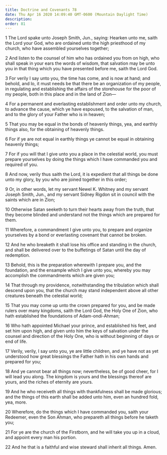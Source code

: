 ```yaml
---
title: Doctrine and Covenants 78
date: Thu Apr 16 2020 14:09:40 GMT-0600 (Mountain Daylight Time)
description: 
order: 81
---
```


<p>
  1 The Lord spake unto Joseph Smith, Jun., saying: Hearken unto me, saith the
  Lord your God, who are ordained unto the high priesthood of my church, who
  have assembled yourselves together;
</p>
<p>
  2 And listen to the counsel of him who has ordained you from on high, who
  shall speak in your ears the words of wisdom, that salvation may be unto you
  in that thing which you have presented before me, saith the Lord God.
</p>
<p>
  3 For verily I say unto you, the time has come, and is now at hand; and
  behold, and lo, it must needs be that there be an organization of my people,
  in regulating and establishing the affairs of the storehouse for the poor of
  my people, both in this place and in the land of Zion&#x2014;
</p>
<p>
  4 For a permanent and everlasting establishment and order unto my church, to
  advance the cause, which ye have espoused, to the salvation of man, and to the
  glory of your Father who is in heaven;
</p>
<p>
  5 That you may be equal in the bonds of heavenly things, yea, and earthly
  things also, for the obtaining of heavenly things.
</p>
<p>
  6 For if ye are not equal in earthly things ye cannot be equal in obtaining
  heavenly things;
</p>
<p>
  7 For if you will that I give unto you a place in the celestial world, you
  must prepare yourselves by doing the things which I have commanded you and
  required of you.
</p>
<p>
  8 And now, verily thus saith the Lord, it is expedient that all things be done
  unto my glory, by you who are joined together in this order;
</p>
<p>
  9 Or, in other words, let my servant Newel&#xA0;K. Whitney and my servant
  Joseph Smith, Jun., and my servant Sidney Rigdon sit in council with the
  saints which are in Zion;
</p>
<p>
  10 Otherwise Satan seeketh to turn their hearts away from the truth, that they
  become blinded and understand not the things which are prepared for them.
</p>
<p>
  11 Wherefore, a commandment I give unto you, to prepare and organize
  yourselves by a bond or everlasting covenant that cannot be broken.
</p>
<p>
  12 And he who breaketh it shall lose his office and standing in the church,
  and shall be delivered over to the buffetings of Satan until the day of
  redemption.
</p>
<p>
  13 Behold, this is the preparation wherewith I prepare you, and the
  foundation, and the ensample which I give unto you, whereby you may accomplish
  the commandments which are given you;
</p>
<p>
  14 That through my providence, notwithstanding the tribulation which shall
  descend upon you, that the church may stand independent above all other
  creatures beneath the celestial world;
</p>
<p>
  15 That you may come up unto the crown prepared for you, and be made rulers
  over many kingdoms, saith the Lord God, the Holy One of Zion, who hath
  established the foundations of Adam-ondi-Ahman;
</p>
<p>
  16 Who hath appointed Michael your prince, and established his feet, and set
  him upon high, and given unto him the keys of salvation under the counsel and
  direction of the Holy One, who is without beginning of days or end of life.
</p>
<p>
  17 Verily, verily, I say unto you, ye are little children, and ye have not as
  yet understood how great blessings the Father hath in his own hands and
  prepared for you;
</p>
<p>
  18 And ye cannot bear all things now; nevertheless, be of good cheer, for I
  will lead you along. The kingdom is yours and the blessings thereof are yours,
  and the riches of eternity are yours.
</p>
<p>
  19 And he who receiveth all things with thankfulness shall be made glorious;
  and the things of this earth shall be added unto him, even an hundred fold,
  yea, more.
</p>
<p>
  20 Wherefore, do the things which I have commanded you, saith your Redeemer,
  even the Son Ahman, who prepareth all things before he taketh you;
</p>
<p>
  21 For ye are the church of the Firstborn, and he will take you up in a cloud,
  and appoint every man his portion.
</p>
<p>
  22 And he that is a faithful and wise steward shall inherit all things. Amen.
</p>
